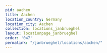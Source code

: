 ```yaml
---
pid: aachen
title: Aachen
location_country: Germany
location_city: Aachen
collection: locations_janbrueghel
layout: locationpage_janbrueghel
order: '047'
permalink: "/janbrueghel/locations/aachen/"
---
```


